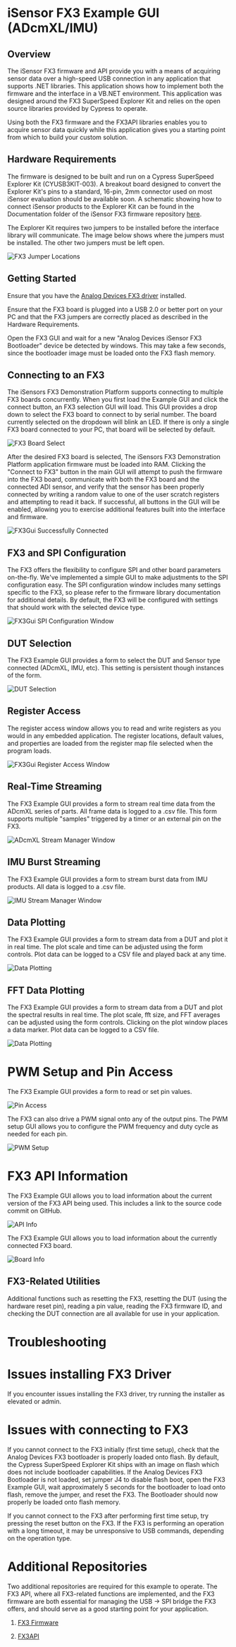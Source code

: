 # iSensor FX3 Example GUI (ADcmXL/IMU)

## Overview

The iSensor FX3 firmware and API provide you with a means of acquiring sensor data over a high-speed USB connection in any application that supports .NET libraries. This application shows how to implement both the firmware and the interface in a VB.NET environment. This application was designed around the FX3 SuperSpeed Explorer Kit and relies on the open source libraries provided by Cypress to operate. 

Using both the FX3 firmware and the FX3API libraries enables you to acquire sensor data quickly while this application gives you a starting point from which to build your custom solution.  

## Hardware Requirements

The firmware is designed to be built and run on a Cypress SuperSpeed Explorer Kit (CYUSB3KIT-003). A breakout board designed to convert the Explorer Kit's pins to a standard, 16-pin, 2mm connector used on most iSensor evaluation should be available soon. A schematic showing how to connect iSensor products to the Explorer Kit can be found in the Documentation folder of the iSensor FX3 firmware repository [here](https://github.com/juchong/iSensor-FX3-Firmware/tree/master/Documentation). 

The Explorer Kit requires two jumpers to be installed before the interface library will communicate. The image below shows where the jumpers must be installed. The other two jumpers must be left open.

 ![FX3 Jumper Locations](https://raw.githubusercontent.com/juchong/iSensor-FX3-Firmware/master/hardware/pictures/JumperLocations.jpg)

## Getting Started

Ensure that you have the [Analog Devices FX3 driver](https://github.com/juchong/iSensor-FX3-API/raw/master/drivers/FX3DriverSetup.exe) installed.

Ensure that the FX3 board is plugged into a USB 2.0 or better port on your PC and that the FX3 jumpers are correctly placed as described in the Hardware Requirements.

Open the FX3 GUI and wait for a new "Analog Devices iSensor FX3 Bootloader" device be detected by windows. This may take a few seconds, since the bootloader image must be loaded onto the FX3 flash memory.

## Connecting to an FX3

The iSensors FX3 Demonstration Platform supports connecting to multiple FX3 boards concurrently. When you first load the Example GUI and click the connect button, an FX3 selection GUI will load. This GUI provides a drop down to select the FX3 board to connect to by serial number. The board currently selected on the dropdown will blink an LED. If there is only a single FX3 board connected to your PC, that board will be selected by default.

![FX3 Board Select](Documentation/board_select.JPG)

After the desired FX3 board is selected, The iSensors FX3 Demonstration Platform application firmware must be loaded into RAM. Clicking the "Connect to FX3" button in the main GUI will attempt to push the firmware into the FX3 board, communicate with both the FX3 board and the connected ADI sensor, and verify that the sensor has been properly connected by writing a random value to one of the user scratch registers and attempting to read it back. If successful, all buttons in the GUI will be enabled, allowing you to exercise additional features built into the interface and firmware. 

![FX3Gui Successfully Connected](Documentation/main_window.JPG)

## FX3 and SPI Configuration

The FX3 offers the flexibility to configure SPI and other board parameters on-the-fly. We've implemented a simple GUI to make adjustments to the SPI configuration easy. The SPI configuration window includes many settings specific to the FX3, so please refer to the firmware library documentation for additional details. By default, the FX3 will be configured with settings that should work with the selected device type.

![FX3Gui SPI Configuration Window](Documentation/spi_configuration.JPG)

## DUT Selection

The FX3 Example GUI provides a form to select the DUT and Sensor type connected (ADcmXL, IMU, etc). This setting is persistent though instances of the form.

![DUT Selection](Documentation/select_dut.JPG)

## Register Access

The register access window allows you to read and write registers as you would in any embedded application. The register locations, default values, and properties are loaded from the register map file selected when the program loads.

![FX3Gui Register Access Window](Documentation/register_access.JPG)

## Real-Time Streaming

The FX3 Example GUI provides a form to stream real time data from the ADcmXL series of parts. All frame data is logged to a .csv file. This form supports multiple "samples" triggered by a timer or an external pin on the FX3.

![ADcmXL Stream Manager Window](Documentation/adcmxl_capture.JPG)

## IMU Burst Streaming

The FX3 Example GUI provides a form to stream burst data from IMU products. All data is logged to a .csv file.

![IMU Stream Manager Window](Documentation/imu_burst.JPG)

## Data Plotting

The FX3 Example GUI provides a form to stream data from a DUT and plot it in real time. The plot scale and time can be adjusted using the form controls. Plot data can be logged to a CSV file and played back at any time.

![Data Plotting](Documentation/data_plot.JPG)

## FFT Data Plotting

The FX3 Example GUI provides a form to stream data from a DUT and plot the spectral results in real time. The plot scale, fft size, and FFT averages can be adjusted using the form controls. Clicking on the plot window places a data marker. Plot data can be logged to a CSV file.

![Data Plotting](Documentation/fft_plot_gui.JPG)

# PWM Setup and Pin Access

The FX3 Example GUI provides a form to read or set pin values.

![Pin Access](Documentation/pin_access.JPG)

The FX3 can also drive a PWM signal onto any of the output pins. The PWM setup GUI allows you to configure the PWM frequency and duty cycle as needed for each pin.

![PWM Setup](Documentation/pwm_setup.JPG)

# FX3 API Information

The FX3 Example GUI allows you to load information about the current version of the FX3 API being used. This includes a link to the source code commit on GitHub.

![API Info](Documentation/fx3_api_info.JPG)

The FX3 Example GUI allows you to load information about the currently connected FX3 board.

![Board Info](Documentation/board_info.JPG)

## FX3-Related Utilities

Additional functions such as resetting the FX3, resetting the DUT (using the hardware reset pin), reading a pin value, reading the FX3 firmware ID, and checking the DUT connection are all available for use in your application. 

# Troubleshooting

# Issues installing FX3 Driver

If you encounter issues installing the FX3 driver, try running the installer as elevated or admin.

# Issues with connecting to FX3

If you cannot connect to the FX3 initially (first time setup), check that the Analog Devices FX3 bootloader is properly loaded onto flash. By default, the Cypress SuperSpeed Explorer Kit ships with an image on flash which does not include bootloader capabilities. If the Analog Devices FX3 Bootloader is not loaded, set jumper J4 to disable flash boot, open the FX3 Example GUI, wait approximately 5 seconds for the bootloader to load onto flash, remove the jumper, and reset the FX3. The Bootloader should now properly be loaded onto flash memory.

If you cannot connect to the FX3 after performing first time setup, try pressing the reset button on the FX3. If the FX3 is performing an operation with a long timeout, it may be unresponsive to USB commands, depending on the operation type.

# Additional Repositories

Two additional repositories are required for this example to operate. The FX3 API, where all FX3-related functions are implemented, and the FX3 firmware are both essential for managing the USB -> SPI bridge the FX3 offers, and should serve as a good starting point for your application.

1. [FX3 Firmware](https://github.com/juchong/iSensor-FX3-Firmware)

2. [FX3API](https://github.com/juchong/iSensor-FX3-API)
